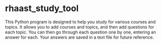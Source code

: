 # rhaast_study_tool
This Python program is designed to help you study for various courses and topics. It allows you to add courses and topics, and then add questions for each topic. You can then go through each question one by one, entering an answer for each. Your answers are saved in a text file for future reference.
